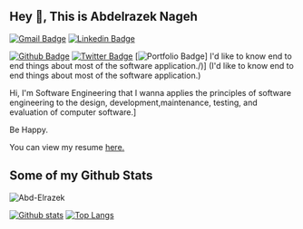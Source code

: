 ## Hey 👋, This is Abdelrazek Nageh 
[![Gmail Badge](https://img.shields.io/badge/-abdelrazek.n3@gmail.com-c14438?style=flat&logo=Gmail&logoColor=white&link=mailto:abdelrazek.n3@gmail.com)](mailto:abdelrazek.n3@gmail.com) 
[![Linkedin Badge](https://img.shields.io/badge/-abdelrazek-nageh-457511178-0072b1?style=flat&logo=Linkedin&logoColor=white&link=https://www.linkedin.com/in/abdelrazek-nageh-457511178/)](https://www.linkedin.com/in/abdelrazek-nageh-457511178)

 [![Github Badge](https://img.shields.io/badge/-Abd-Elrazek-grey?style=flat&logo=github&logoColor=white&link=https://github.com/Abd-Elrazek)](https://www.github.com/Abd-Elrazek) 
 [![Twitter Badge](https://img.shields.io/badge/-abdelrazek_n-00acee?style=flat&logo=twitter&logoColor=white&link=https://twitter.com/abdelrazek_n/)](https://www.twitter.com/abdelrazek_n/)
 [![Portfolio Badge](https://img.shields.io/badge/portfolio-web-blue?style=flat&link=)]  I'd like to know end to end things about most of the software application./)] (I'd like to know end to end things about most of the software application.) <p align='left'> Hi, I'm Software Engineering that I wanna applies the principles of software engineering to the design, development,maintenance, testing, and evaluation of computer software.]

Be Happy.</p><p align='left'> You can view my resume <a href='http://Abdelrazek.dx.am  ' target=_blank><u>here</u>.</a></p>
## Some of my Github Stats
<p align=left> <img src=https://komarev.com/ghpvc/?username=Abd-Elrazek alt=Abd-Elrazek /> </p>

[![Github stats](https://github-readme-stats.vercel.app/api?username=Abd-Elrazek&show_icons=true&include_all_commits=true)](https://github.com/Abd-Elrazek/github-readme-stats)
[![Top Langs](https://github-readme-stats.vercel.app/api/top-langs/?username=Abd-Elrazek&layout=compact)](https://github.com/Abd-Elrazek/github-readme-stats)
